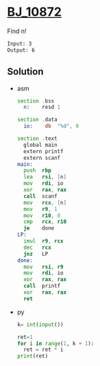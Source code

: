 # [BJ_10872](https://acmicpc.net/problem/10872)

Find n!

```txt
Input: 3
Output: 6
```

## Solution

* asm

  ```asm
  section .bss
    n:    resd 1

  section .data
    io:    db  "%d", 0

  section .text
    global main
    extern printf
    extern scanf
  main:
    push  rbp
    lea   rsi, [n]
    mov   rdi, io
    xor   rax, rax
    call  scanf
    mov   rcx, [n]
    mov   r9, 1
    mov   r10, 0
    cmp   rcx, r10
    je    done
  LP:
    imul  r9, rcx
    dec   rcx
    jnz   LP
  done:
    mov   rsi, r9
    mov   rdi, io
    xor   rax, rax
    call  printf
    xor   rax, rax
    ret
  ```

* py

  ```py
  k= int(input())

  ret=1
  for i in range(1, k + 1):
    ret = ret * i
  print(ret)
  ```
